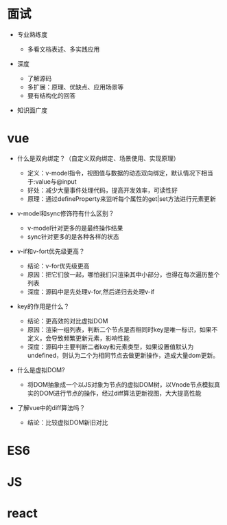 # 面试

- 专业熟练度

  - 多看文档表述、多实践应用

- 深度

  - 了解源码
  - 多扩展：原理、优缺点、应用场景等
  - 要有结构化的回答

- 知识面广度

  

# vue

- 什么是双向绑定？（自定义双向绑定、场景使用、实现原理）
  - 定义：v-model指令，视图值与数据的动态双向绑定，默认情况下相当于:value与@input
  - 好处：减少大量事件处理代码，提高开发效率，可读性好
  - 原理：通过defineProperty来监听每个属性的get|set方法进行元素更新
- v-model和sync修饰符有什么区别？
  - v-model针对更多的是最终操作结果
  - sync针对更多的是各种各样的状态

- v-if和v-fort优先级更高？
  - 结论：v-for优先级更高
  - 原因：把它们放一起，哪怕我们只渲染其中小部分，也得在每次遍历整个列表
  - 深度：源码中是先处理v-for,然后递归去处理v-if

- key的作用是什么？

  - 结论：更高效的对比虚拟DOM
  - 原因：渲染一组列表，判断二个节点是否相同时key是唯一标识，如果不定义，会导致频繁更新元素，影响性能
  - 深度：源码中主要判断二者key和元素类型，如果设置值默认为undefined，则认为二个为相同节点去做更新操作，造成大量dom更新。

- 什么是虚拟DOM?

  - 将DOM抽象成一个以JS对象为节点的虚拟DOM树，以Vnode节点模拟真实的DOM进行节点的操作，经过diff算法更新视图，大大提高性能

- 了解vue中的diff算法吗？

  - 结论：比较虚拟DOM新旧对比

    

# ES6

# JS

# react

